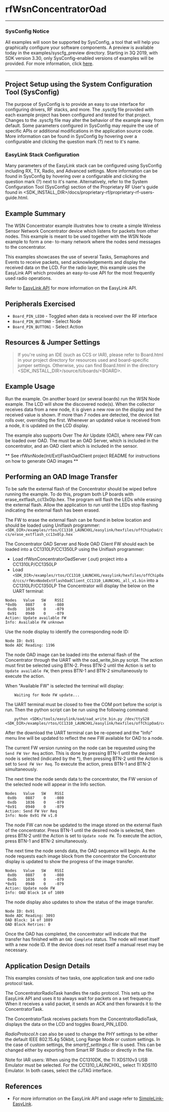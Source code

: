 # rfWsnConcentratorOad
---

### SysConfig Notice

All examples will soon be supported by SysConfig, a tool that will help you 
graphically configure your software components. A preview is available today in 
the examples/syscfg_preview directory. Starting in 3Q 2019, with SDK version 
3.30, only SysConfig-enabled versions of examples will be provided. For more 
information, click [here](http://www.ti.com/sysconfignotice).

-------------------------

Project Setup using the System Configuration Tool (SysConfig)
-------------------------
The purpose of SysConfig is to provide an easy to use interface for configuring 
drivers, RF stacks, and more. The .syscfg file provided with each example 
project has been configured and tested for that project. Changes to the .syscfg 
file may alter the behavior of the example away from default. Some parameters 
configured in SysConfig may require the use of specific APIs or additional 
modifications in the application source code. More information can be found in 
SysConfig by hovering over a configurable and clicking the question mark (?) 
next to it's name.

### EasyLink Stack Configuration
Many parameters of the EasyLink stack can be configured using SysConfig 
including RX, TX, Radio, and Advanced settings. More information can be found in 
SysConfig by hovering over a configurable and clicking the question mark (?) 
next to it's name. Alternatively, refer to the System Configuration Tool 
(SysConfig) section of the Proprietary RF User's guide found in 
&lt;SDK_INSTALL_DIR&gt;/docs/proprietary-rf/proprietary-rf-users-guide.html. 

Example Summary
---------------
The WSN Concentrator example illustrates how to create a simple Wireless Sensor
Network Concentrator device which listens for packets from other nodes. This
example is meant to be used together with the WSN Node example to form a one-
to-many network where the nodes send messages to the concentrator.

This examples showcases the use of several Tasks, Semaphores and Events to
receive packets, send acknowledgements and display the received data on the
LCD. For the radio layer, this example uses the EasyLink API which provides
an easy-to-use API for the most frequently used radio operations.

Refer to [EasyLink API](http://processors.wiki.ti.com/index.php/SimpleLink-EasyLink)
for more information on the EasyLink API.

Peripherals Exercised
---------------
* `Board_PIN_LED0` - Toggled when data is received over the RF interface
* `Board_PIN_BUTTON0` - Select Node
* `Board_PIN_BUTTON1` - Select Action
    
Resources & Jumper Settings
---------------
> If you're using an IDE (such as CCS or IAR), please refer to Board.html in your project
directory for resources used and board-specific jumper settings. Otherwise, you can find
Board.html in the directory &lt;SDK_INSTALL_DIR&gt;/source/ti/boards/&lt;BOARD&gt;.

Example Usage
---------------
Run the example. On another board (or several boards) run the WSN Node example.
The LCD will show the discovered node(s). When the collector receives data from
a new node, it is given a new row on the display and the received value is shown.
If more than 7 nodes are detected, the device list rolls over, overriding
the first. Whenever an updated value is received from a node, it is updated on
the LCD display.

The example also supports Over The Air Update (OAD), where new FW can be loaded over OAD.
The must be an OAD Server, which is included in the concentrator, and an OAD client which
is included in the sensor.

** See rfWsnNode(Int/Ext)FlashOadClient project README for instructions on how to generate OAD images **

Performing an OAD Image Transfer
---------------
To be safe the external flash of the Concentrator should be wiped before running the
example. To do this, program both LP boards with erase_extflash_cc13x0lp.hex. The
program will flash the LEDs while erasing the external flash. Allow the application to
run until the LEDs stop flashing indicating the external flash has been erased.

The FW to erase the external flash can be found in below location and should be loaded
using Uniflash programmer:
`<SDK_DIR>/examples/rtos/CC1310_LAUNCHXL/easylink/hexfiles/offChipOad/ccs/erase_extflash_cc13x0lp.hex`

The Concentrator OAD Server and Node OAD Client FW should each be loaded into a 
CC1310LP/CC1350LP using the Uniflash programmer:

- Load rfWsnConcentratorOadServer (.out) project into a CC1310LP/CC1350LP
- Load `<SDK_DIR>/examples/rtos/CC1310_LAUNCHXL/easylink/hexfiles/offChipOad/ccs/rfWsnNodeExtFlashOadClient_CC1310_LAUNCHXL_all_v1.bin` into
a CC1310LP/CC1350LP
The Concentrator will display the below on the UART terminal:

```shell
Nodes   Value   SW    RSSI
*0x0b    0887    0    -080
 0xdb    1036    0    -079
 0x91    0940    0    -079
Action: Update available FW
Info: Available FW unknown
```

Use the node display to identify the corresponding node ID:

```shell
Node ID: 0x91
Node ADC Reading: 1196
```

The node OAD image can be loaded into the external flash of the Concentrator through
the UART with the oad_write_bin.py script. The action must first be selected using 
BTN-2. Press BTN-2 until the Action is set to `Update available FW`, then press BTN-1
and BTN-2 simultaneously to execute the action.

When "Available FW" is selected the terminal will display:

```shell
    Waiting for Node FW update...
```

The UART terminal must be closed to free the COM port before the script is run. Then
the python script can be run using the following command:

```shell
    python <SDK>/tools/easylink/oad/oad_write_bin.py /dev/ttyS28 <SDK_DIR>/examples/rtos/CC1310_LAUNCHXL/easylink/hexfiles/offChipOad/ccs/rfWsnNodeExtFlashOadClient_CC1310_LAUNCHXL_app_v2.bin
```

After the download the UART terminal can be re-opened and the "Info" menu line will be
updated to reflect the new FW available for OAD to a node.

The current FW version running on the node can be requested using the `Send FW Ver Req`
action. This is done by pressing BTN-1 until the desired node is selected (indicated by
the \*), then pressing BTN-2 until the Action is set to `Send FW Ver Req`. To execute the
action, press BTN-1 and BTN-2 simultaneously.

The next time the node sends data to the concentrator, the FW version of the selected
node will appear in the Info section.

```shell
Nodes   Value   SW    RSSI
 0x0b    0887    0    -080
 0xdb    1036    0    -079
*0x91    0940    0    -079
Action: Send FW Ver Req
Info: Node 0x91 FW v1.0
```

The node FW can now be updated to the image stored on the external flash of the
concentrator. Press BTN-1 until the desired node is selected, then press BTN-2 until
the Action is set to `Update node FW`. To execute the action, press BTN-1 and BTN-2 
simultaneously.


The next time the node sends data, the OAD sequence will begin. As the node requests
each image block from the concentrator the Concentrator display is updated to show the 
progress of the image transfer.

```shell
Nodes   Value   SW    RSSI
 0x0b    0887    0    -080
 0xdb    1036    0    -079
*0x91    0940    0    -079
Action: Update node FW
Info: OAD Block 14 of 1089
```

The node display also updates to show the status of the image transfer.
```shell
Node ID: 0x91
Node ADC Reading: 3093
OAD Block: 14 of 1089
OAD Block Retries: 0
```


Once the OAD has completed, the concentrator will indicate that the transfer has
finished with an `OAD Complete` status. The node will reset itself with a new node ID.
If the device does not reset itself a manual reset may be necessary.

Application Design Details
---------------
This examples consists of two tasks, one application task and one radio
protocol task.

The ConcentratorRadioTask handles the radio protocol. This sets up the EasyLink
API and uses it to always wait for packets on a set frequency. When it receives
a valid packet, it sends an ACK and then forwards it to the ConcentratorTask.

The ConcentratorTask receives packets from the ConcentratorRadioTask, displays
the data on the LCD and toggles Board_PIN_LED0.

*RadioProtocol.h* can also be used to change the
PHY settings to be either the default IEEE 802.15.4g 50kbit,
Long Range Mode or custom settings. In the case of custom settings,
the *smartrf_settings.c* file is used. This can be changed either
by exporting from Smart RF Studio or directly in the file.

Note for IAR users: When using the CC1310DK, the TI XDS110v3 USB Emulator must
be selected. For the CC1310_LAUNCHXL, select TI XDS110 Emulator. In both cases,
select the cJTAG interface.

References
---------------
* For more information on the EasyLink API and usage refer to [SimpleLink-EasyLink](http://processors.wiki.ti.com/index.php/SimpleLink-EasyLink).
